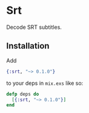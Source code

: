 # Srt

Decode SRT subtitles.

## Installation

Add

```elixir
{:srt, "~> 0.1.0"}
```

to your deps in `mix.exs` like so:

```elixir
defp deps do
  [{:srt, "~> 0.1.0"}]
end
```
